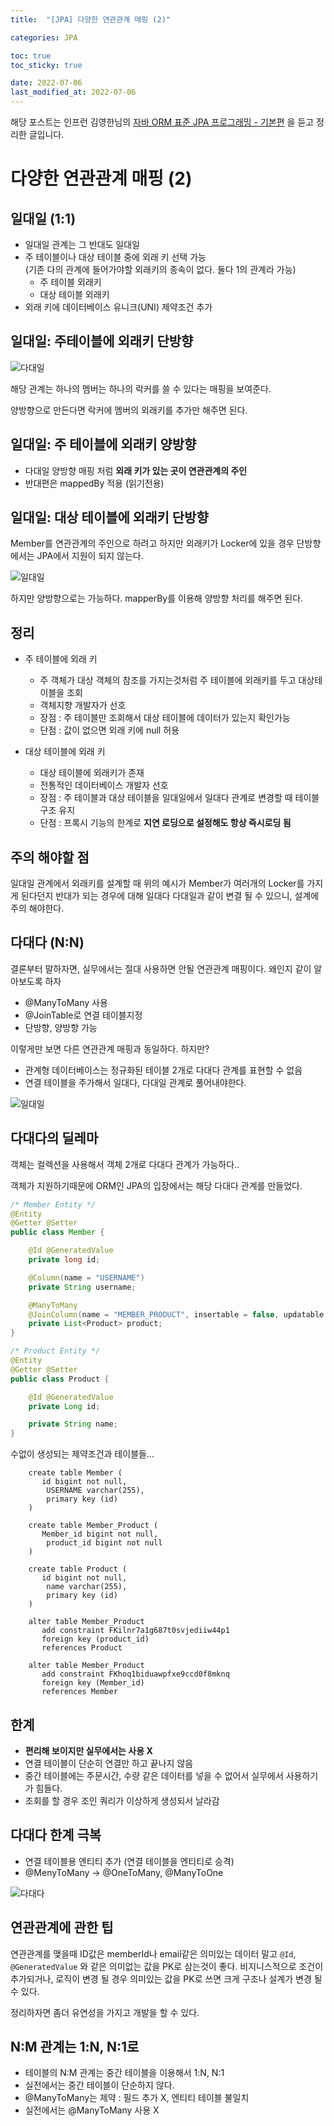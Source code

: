 ```yaml
---
title:  "[JPA] 다양한 연관관계 매핑 (2)"

categories: JPA

toc: true
toc_sticky: true

date: 2022-07-06
last_modified_at: 2022-07-06
---
```


해당 포스트는 인프런 김영한님의 [자바 ORM 표준 JPA 프로그래밍 - 기본편](https://www.inflearn.com/course/ORM-JPA-Basic/dashboard) 을 듣고 정리한 글입니다.

# 다양한 연관관계 매핑 (2)

## 일대일 (1:1)

- 일대일 관계는 그 반대도 일대일
- 주 테이블이나 대상 테이블 중에 외래 키 선택 가능   
(기존 다의 관계에 들어가야할 외래키의 종속이 없다. 둘다 1의 관계라 가능)
  - 주 테이블 외래키
  - 대상 테이블 외래키
- 외래 키에 데이터베이스 유니크(UNI) 제약조건 추가

## 일대일: 주테이블에 외래키 단방향

![다대일](/assets/image/2022/2022-07/06-jpa001.png)

해당 관계는 하나의 멤버는 하나의 락커를 쓸 수 있다는 매핑을 보여준다.

양방향으로 만든다면 락커에 멤버의 외래키를 추가만 해주면 된다.

## 일대일: 주 테이블에 외래키 양방향

- 다대일 양방향 매핑 처럼 **외래 키가 있는 곳이 연관관계의 주인**
- 반대편은 mappedBy 적용 (읽기전용)

## 일대일: 대상 테이블에 외래키 단방향

Member를 연관관계의 주인으로 하려고 하지만 외래키가 Locker에 있을 경우
단방향에서는 JPA에서 지원이 되지 않는다.

![일대일](/assets/image/2022/2022-07/06-jpa002.png)

하지만 양방향으로는 가능하다. mapperBy를 이용해 양방향 처리를 해주면 된다. 

## 정리

- 주 테이블에 외래 키
  - 주 객체가 대상 객체의 참조를 가지는것처럼 주 테이블에 외래키를 두고 대상테이블을 조회
  - 객체지향 개발자가 선호
  - 장점 : 주 테이블만 조회해서 대상 테이블에 데이터가 있는지 확인가능
  - 단점 : 값이 없으면 외래 키에 null 허용

- 대상 테이블에 외래 키
  - 대상 테이블에 외래키가 존재
  - 전통적인 데이터베이스 개발자 선호
  - 장점 : 주 테이블과 대상 테이블을 일대일에서 일대다 관계로 변경할 때 테이블 구조 유지
  - 단점 : 프록시 기능의 한계로 **지연 로딩으로 설정해도 항상 즉시로딩 됨**

## 주의 해야할 점

일대일 관계에서 외래키를 설계할 때 위의 예시가 Member가 여러개의 Locker를 가지게 된다던지 반대가 되는 경우에 대해 일대다 다대일과 같이 변결 될 수 있으니, 설계에 주의 해야한다.

## 다대다 (N:N)

결론부터 말하자면, 실무에서는 절대 사용하면 안될 연관관계 매핑이다. 왜인지 같이 알아보도록 하자

- @ManyToMany 사용
- @JoinTable로 연결 테이블지정
- 단방향, 양방향 가능

이렇게만 보면 다른 연관관계 매핑과 동일하다. 하지만?

- 관계형 데이터베이스는 정규화된 테이블 2개로 다대다 관계를 표현할 수 없음
- 연결 테이블을 주가해서 일대다, 다대일 관계로 풀어내야한다.

![일대일](/assets/image/2022/2022-07/06-jpa003.png)

## 다대다의 딜레마

객체는 컬렉션을 사용해서 객체 2개로 다대다 관계가 가능하다..

객체가 지원하기때문에 ORM인 JPA의 입장에서는 해당 다대다 관계를 만들었다.

```java
/* Member Entity */
@Entity
@Getter @Setter
public class Member {

    @Id @GeneratedValue
    private long id;

    @Column(name = "USERNAME")
    private String username;

    @ManyToMany
    @JoinColumn(name = "MEMBER_PRODUCT", insertable = false, updatable = false)
    private List<Product> product;
}
```

```java
/* Product Entity */
@Entity
@Getter @Setter
public class Product {

    @Id @GeneratedValue
    private Long id;

    private String name;
}
```

수없이 생성되는 제약조건과 테이블들...

```shell
    create table Member (
       id bigint not null,
        USERNAME varchar(255),
        primary key (id)
    )
    
    create table Member_Product (
       Member_id bigint not null,
        product_id bigint not null
    )
      
    create table Product (
       id bigint not null,
        name varchar(255),
        primary key (id)
    )

    alter table Member_Product 
       add constraint FKilnr7a1g687t0svjediiw44p1 
       foreign key (product_id) 
       references Product
    
    alter table Member_Product 
       add constraint FKhoq1biduawpfxe9ccd0f8mknq 
       foreign key (Member_id) 
       references Member
```

## 한계

- **편리해 보이지만 실무에서는 사용 X**
- 연결 테이블이 단순히 연결만 하고 끝나지 않음
- 중간 테이블에는 주문시간, 수량 같은 데이터를 넣을 수 없어서 실무에서 사용하기가 힘들다.
- 조회를 할 경우 조인 쿼리가 이상하게 생성되서 날라감

## 다대다 한계 극복

- 연결 테이블용 엔티티 추가 (연결 테이블을 엔티티로 승격)
- @MenyToMany -> @OneToMany, @ManyToOne

![다대다](/assets/image/2022/2022-07/06-jpa003.png)

## 연관관계에 관한 팁

연관관계를 맺을때 ID값은 memberId나 email같은 의미있는 데이터 말고 `@Id`, `@GeneratedValue` 와 같은 의미없는 값을 PK로 삼는것이 좋다. 비지니스적으로 조건이 추가되거나, 로직이 변경 될 경우 의미있는 값을 PK로 쓰면 크게 구조나 설계가 변경 될 수 있다.

정리하자면 좀더 유연성을 가지고 개발을 할 수 있다.

## N:M 관계는 1:N, N:1로

- 테이블의 N:M 관계는 중간 테이블을 이용해서 1:N, N:1
- 실전에서는 중간 테이블이 단순하지 않다.
- @ManyToMany는 제약 : 필드 추가 X, 엔티티 테이블 불일치
- 실전에서는 @ManyToMany 사용 X




